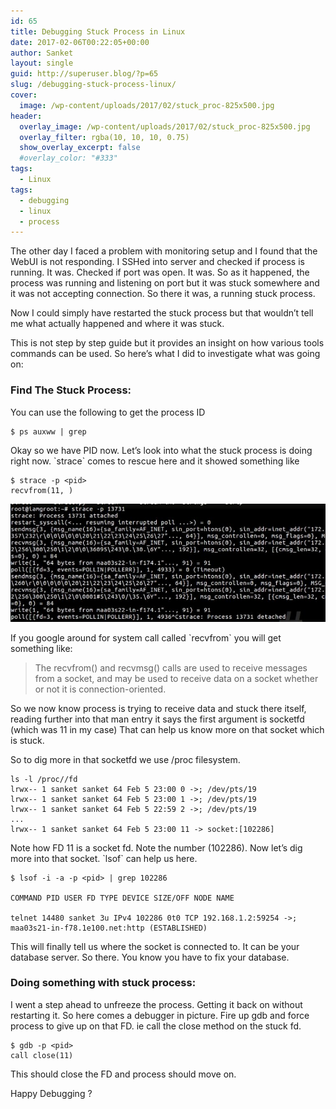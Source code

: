 ```yaml
---
id: 65
title: Debugging Stuck Process in Linux
date: 2017-02-06T00:22:05+00:00
author: Sanket
layout: single
guid: http://superuser.blog/?p=65
slug: /debugging-stuck-process-linux/
cover:
  image: /wp-content/uploads/2017/02/stuck_proc-825x500.jpg 
header:
  overlay_image: /wp-content/uploads/2017/02/stuck_proc-825x500.jpg
  overlay_filter: rgba(10, 10, 10, 0.75)
  show_overlay_excerpt: false
  #overlay_color: "#333"
tags:
  - Linux
tags:
  - debugging
  - linux
  - process
---
```

The other day I faced a problem with monitoring setup and I found that the WebUI is not responding. I SSHed into server and checked if process is running. It was. Checked if port was open. It was. So as it happened, the process was running and listening on port but it was stuck somewhere and it was not accepting connection. So there it was, a running stuck process.

Now I could simply have restarted the stuck process but that wouldn’t tell me what actually happened and where it was stuck.

This is not step by step guide but it provides an insight on how various tools commands can be used. So here’s what I did to investigate what was going on:

### Find The Stuck Process:

You can use the following to get the process ID

```shell
$ ps auxww | grep
```

Okay so we have PID now. Let’s look into what the stuck process is doing right now. \`strace\` comes to rescue here and it showed something like

```shell  
$ strace -p <pid> 
recvfrom(11, )
```

![strace_output](/wp-content/uploads/2017/02/strace-768x288.jpg)


If you google around for system call called \`recvfrom\` you will get something like:

> The recvfrom() and recvmsg() calls are used to receive messages from a socket, and may be used to receive data on a socket whether or not it is connection-oriented.

So we now know process is trying to receive data and stuck there itself, reading further into that man entry it says the first argument is socketfd (which was 11 in my case) That can help us know more on that socket which is stuck.

So to dig more in that socketfd we use /proc filesystem.

```shell
ls -l /proc//fd
lrwx-- 1 sanket sanket 64 Feb 5 23:00 0 ->; /dev/pts/19
lrwx-- 1 sanket sanket 64 Feb 5 23:00 1 ->; /dev/pts/19
lrwx-- 1 sanket sanket 64 Feb 5 22:59 2 ->; /dev/pts/19
...
lrwx-- 1 sanket sanket 64 Feb 5 23:00 11 -> socket:[102286]
```

Note how FD 11 is a socket fd. Note the number (102286). Now let’s dig more into that socket. \`lsof\` can help us here.

```shell
$ lsof -i -a -p <pid> | grep 102286

COMMAND PID USER FD TYPE DEVICE SIZE/OFF NODE NAME
  
telnet 14480 sanket 3u IPv4 102286 0t0 TCP 192.168.1.2:59254 ->; maa03s21-in-f78.1e100.net:http (ESTABLISHED)
```

This will finally tell us where the socket is connected to. It can be your database server. So there. You know you have to fix your database.

### Doing something with stuck process:

I went a step ahead to unfreeze the process. Getting it back on without restarting it. So here comes a debugger in picture. Fire up gdb and force process to give up on that FD. ie call the close method on the stuck fd.

```
$ gdb -p <pid>
call close(11)
```
This should close the FD and process should move on.

Happy Debugging ?
